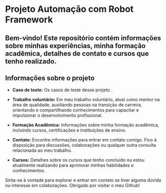 # Projeto Automação com Robot Framework

## Bem-vindo! Este repositório contém informações sobre minhas experiências, minha formação acadêmica, detalhes de contato e cursos que tenho realizado.


## Informações sobre o projeto

- **Caso de teste:** Os casos de teste desse projeto .

- **Trabalho voluntário:** Em meu trabalho voluntário, atuei como mentor na área de qualidade, auxiliando pessoas na transição de carreira, orientando e compartilhando conhecimentos para capacitar e impulsionar o desenvolvimento profissional.

- **Formação Acadêmica:** Informações sobre minha formação acadêmica, incluindo cursos, certificações e instituições de ensino.

- **Contato:** Encontre informações para entrar em contato comigo. Fico à disposição para discussões, colaborações ou qualquer outra consulta relacionada ao meu trabalho.

- **Cursos:** Detalhes sobre os cursos que tenho concluído ou estou atualmente realizando para aprimorar minhas habilidades e conhecimentos.

Sinta-se à vontade para explorar e entrar em contato se tiver alguma dúvida ou interesse em colaborações. Obrigado por visitar o meu Github!
</div>